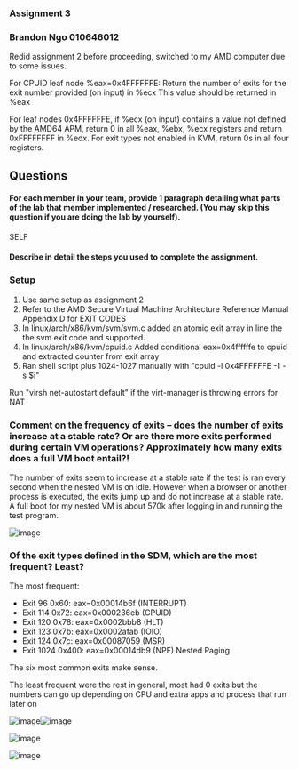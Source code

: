 ### Assignment 3
### Brandon Ngo 010646012

Redid assignment 2 before proceeding, switched to my AMD computer due to some issues. 

For CPUID leaf node %eax=0x4FFFFFFE: Return the number of exits for the exit number provided (on input) in %ecx This value should be returned in %eax

For leaf nodes 0x4FFFFFFE, if %ecx (on input) contains a value not defined by the AMD64 APM, return 0 in all %eax, %ebx, %ecx registers and return 0xFFFFFFFF in %edx. For exit types not enabled in KVM, return 0s in all four registers.

## Questions

#### For each member in your team, provide 1 paragraph detailing what parts of the lab that member implemented / researched. (You may skip this question if you are doing the lab by yourself).
SELF

#### Describe in detail the steps you used to complete the assignment. 
### Setup
  1. Use same setup as assignment 2
  2. Refer to the AMD Secure Virtual Machine Architecture Reference Manual Appendix D for EXIT CODES
  3. In linux/arch/x86/kvm/svm/svm.c added an atomic exit array in line the the svm exit code and supported. 
  4. In linux/arch/x86/kvm/cpuid.c Added conditional eax=0x4ffffffe to cpuid and extracted counter from exit array
  5. Ran shell script plus 1024-1027 manually with "cpuid -l 0x4FFFFFFE -1 -s $i"

  Run "virsh net-autostart default" if the virt-manager is throwing errors for NAT

### Comment on the frequency of exits – does the number of exits increase at a stable rate? Or are there more exits performed during certain VM operations? Approximately how many exits does a full VM boot entail?!
The number of exits seem to increase at a stable rate if the test is ran every second when the nested VM is on idle. However when a browser or another process is executed, the exits jump up and do not increase at a stable rate. A full boot for my nested VM is about 570k after logging in and running the test program.

![image](https://user-images.githubusercontent.com/23691164/117241951-17032780-ade9-11eb-98bf-83264f0b7de1.png)

### Of the exit types defined in the SDM, which are the most frequent? Least?
The most frequent:
-  Exit 96 0x60: eax=0x00014b6f    (INTERRUPT)
-  Exit 114 0x72: eax=0x000236eb   (CPUID)
-  Exit 120 0x78: eax=0x0002bbb8   (HLT)
-  Exit 123 0x7b: eax=0x0002afab   (IOIO)
-  Exit 124 0x7c: eax=0x00087059   (MSR)
-  Exit 1024 0x400: eax=0x00014db9 (NPF) Nested Paging

The six most common exits make sense. 

The least frequent were the rest in general, most had 0 exits but the numbers can go up depending on CPU and extra apps and process that run later on

![image](https://user-images.githubusercontent.com/23691164/117333735-1486e900-ae4e-11eb-9559-c67faceb6fbb.png)![image](https://user-images.githubusercontent.com/23691164/117333799-27012280-ae4e-11eb-9adb-9fdac0dc5aa4.png)

![image](https://user-images.githubusercontent.com/23691164/117338025-f1126d00-ae52-11eb-8b44-c08644dadbc4.png)

![image](https://user-images.githubusercontent.com/23691164/117338055-f8d21180-ae52-11eb-9963-059905d2b1cc.png)






